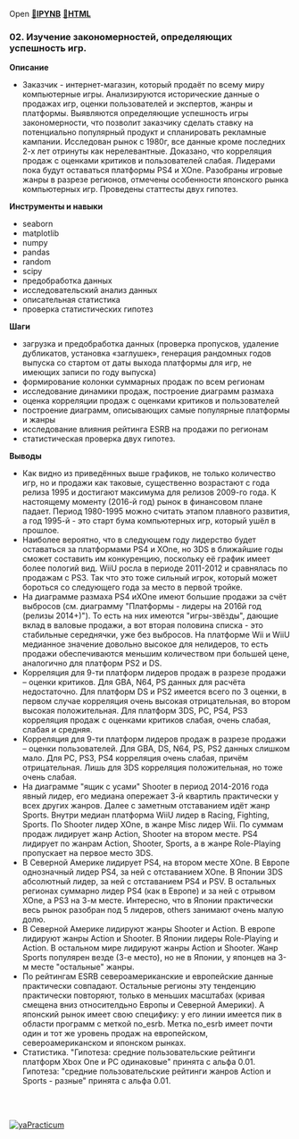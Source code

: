 Open [:open_file_folder:**IPYNB**](02.Изучение_закономерностей,_определяющих_успешность_игр.ipynb) [:open_file_folder:**HTML**](02.Изучение_закономерностей,_определяющих_успешность_игр.html)

### 02. Изучение закономерностей, определяющих успешность игр.

__Описание__
- Заказчик - интернет-магазин, который продаёт по всему миру компьютерные игры. Анализируются исторические данные о продажах игр, оценки пользователей и экспертов, жанры и платформы. Выявляются определяющие успешность игры закономерности, что позволит заказчику сделать ставку на потенциально популярный продукт и спланировать рекламные кампании. Исследован рынок с 1980г, все данные кроме последних 2-х лет отринуты как нерелевантные. Доказано, что корреляция продаж с оценками критиков и пользователей слабая. Лидерами пока будут оставаться платформы PS4 и XOne. Разобраны игровые жанры в разрезе регионов, отмечены особенности японского рынка компьютерных игр. Проведены статтесты двух гипотез.

__Инструменты и навыки__
- seaborn
- matplotlib 
- numpy 
- pandas 
- random 
- scipy 
- предобработка данных 
- исследовательский анализ данных 
- описательная статистика 
- проверка статистических гипотез

__Шаги__
- загрузка и предобработка данных (проверка пропусков, удаление дубликатов, установка «заглушек», генерация рандомных годов выпуска со стартом от даты выхода платформы для игр, не имеющих записи по году выпуска)
- формирование колонки суммарных продаж по всем регионам
- исследование динамики продаж, построение диаграмм размаха
- оценка корреляции продаж с оценками критиков и пользователей
- построение диаграмм, описывающих самые популярные платформы и жанры
- исследование влияния рейтинга ESRB на продажи по регионам
- статистическая проверка двух гипотез.

__Выводы__
- Как видно из приведённых выше графиков, не только количество игр, но и продажи как таковые, существенно возрастают с года релиза 1995 и достигают максимума для релизов 2009-го года. К настоящему моменту (2016-й год) рынок в финансовом плане падает. Период 1980-1995 можно считать этапом плавного развития, а год 1995-й - это старт бума компьютерных игр, который ушёл в прошлое.
- Наиболее вероятно, что в следующем году лидерство будет оставаться за платформами PS4 и XOne, но 3DS в ближайшие годы сможет составить им конкуренцию, поскольку её график имеет более пологий вид. WiiU росла в периоде 2011-2012 и сравнялась по продажам с PS3. Так что это тоже сильный игрок, который может бороться со следующего года за место в первой тройке.
- На диаграмме размаха PS4 иXOne имеют большие продажи за счёт выбросов (см. диаграмму "Платформы - лидеры на 2016й год (релизы 2014+)"). То есть на них имеются "игры-звёзды", дающие вклад в валовые продажи, а вот вторая половина списка - это стабильные середнячки, уже без выбросов. На платформе Wii и WiiU медианное значение довольно высокое для нелидеров, то есть продажи обеспечиваются меньшим количеством при большей цене, аналогично для платформ PS2 и DS.
- Корреляция для 9-ти платформ лидеров продаж в разрезе продажи – оценки критиков. Для GBA, N64, PS данных для расчёта недостаточно. Для платформ DS и PS2 имеется всего по 3 оценки, в первом случае корреляция очень высокая отрицательная, во втором высокая положительная. Для платформ 3DS, PC, PS4, PS3 корреляция продаж с оценками критиков слабая, очень слабая, слабая и средняя.
- Корреляция для 9-ти платформ лидеров продаж в разрезе продажи – оценки пользователей. Для GBA, DS, N64, PS, PS2 данных слишком мало. Для PC, PS3, PS4 корреляция очень слабая, причём отрицательная. Лишь для 3DS корреляция положительная, но тоже очень слабая.
- На диаграмме "ящик с усами" Shooter в период 2014-2016 года явный лидер, его медиана опережает 3-й квартиль практически у всех других жанров. Далее с заметным отставанием идёт жанр Sports. Внутри медиан платформа WiiU лидер в Racing, Fighting, Sports. По Shooter лидер XOne, в жанре Misc лидер Wii. По суммам продаж лидирует жанр Action, Shooter на втором месте. PS4 лидирует по жанрам Action, Shooter, Sports, а в жанре Role-Playing пропускает на первое место 3DS.
- В Северной Америке лидирует PS4, на втором месте XOne. В Европе однозначный лидер PS4, за ней с отставанием XOne. В Японии 3DS абсолютный лидер, за ней с отставанием PS4 и PSV. В остальных регионах суммарно лидер PS4 (как в Европе) и за ней с отрывом XOne, а PS3 на 3-м месте. Интересно, что в Японии практически весь рынок разобран под 5 лидеров, others занимают очень малую долю.
- В Северной Америке лидируют жанры Shooter и Action. В европе лидируют жанры Action и Shooter. В Японии лидеры Role-Playing и Action. В остальном мире лидируют жанры Action и Shooter. Жанр Sports популярен везде (3-е место), но не в Японии, у японцев на 3-м месте "остальные" жанры.
- По рейтингам ESRB североамериканские и европейские данные практически совпадают. Остальные регионы эту тенденцию практически повторяют, только в меньших масштабах (кривая смещена вниз относителдьно Европы и Северной Америки). А японский рынок имеет свою специфику: у его линии имеется пик в области программ с меткой no_esrb. Метка no_esrb имеет почти один и тот же уровень продаж на европейском, североамериканском и японском рынках.
- Статистика. "Гипотеза: средние пользовательские рейтинги платформ Xbox One и PC одинаковые" принята с альфа 0.01. Гипотеза: "средние пользовательские рейтинги жанров Action и Sports - разные" принята с альфа 0.01.

<br/><br/>

  [![yaPracticum](https://i121.fastpic.org/big/2023/0407/c2/a92d07a2fa6366eb0959f2bd3a5959c2.png)](https://practicum.yandex.ru/catalog/data-analysis/) 
